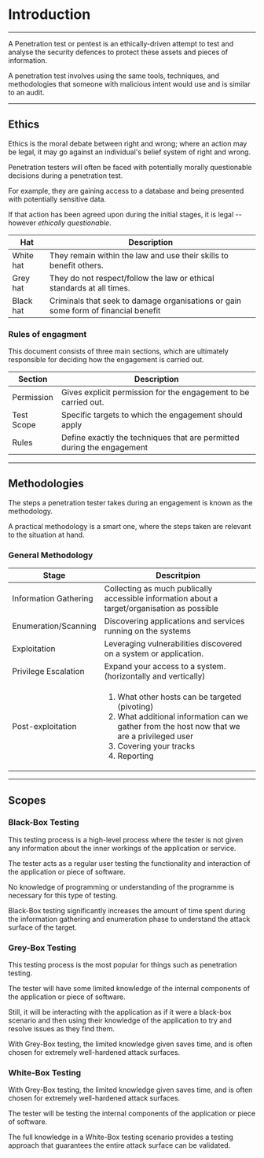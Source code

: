 # **Introduction**

---

A Penetration test or pentest is an ethically-driven attempt to test and analyse the security defences to protect these assets and pieces of information.

A penetration test involves using the same tools, techniques, and methodologies that someone with malicious intent would use and is similar to an audit.

---

## **Ethics**

Ethics is the moral debate between right and wrong; where an action may be legal, it may go against an individual's belief system of right and wrong.

Penetration testers will often be faced with potentially morally questionable decisions during a penetration test.

For example, they are gaining access to a database and being presented with potentially sensitive data.

If that action has been agreed upon during the initial stages, it is legal -- however *ethically questionable*.

| Hat       | Description                                                                        |
| --------- | ---------------------------------------------------------------------------------- |
| White hat | They remain within the law and use their skills to benefit others.                 |
| Grey hat  | They do not respect/follow the law or ethical standards at all times.              |
| Black hat | Criminals that seek to damage organisations or gain some form of financial benefit |

### **Rules of engagment**

This document consists of three main sections, which are ultimately responsible for deciding how the engagement is carried out.

| Section    | Description                                                            |
| ---------- | ---------------------------------------------------------------------- |
| Permission | Gives explicit permission for the engagement to be carried out.        |
| Test Scope | Specific targets to which the engagement should apply                  |
| Rules      | Define exactly the techniques that are permitted during the engagement |

---

## **Methodologies**

The steps a penetration tester takes during an engagement is known as the methodology.

A practical methodology is a smart one, where the steps taken are relevant to the situation at hand.

### **General Methodology**

| Stage                 | Descritpion                                                                                                                                                                                                    |
| --------------------- | -------------------------------------------------------------------------------------------------------------------------------------------------------------------------------------------------------------- |
| Information Gathering | Collecting as much publically accessible information about a target/organisation as possible                                                                                                                   |
| Enumeration/Scanning  | Discovering applications and services running on the systems                                                                                                                                                   |
| Exploitation          | Leveraging vulnerabilities discovered on a system or application.                                                                                                                                              |
| Privilege Escalation  | Expand your access to a system.(horizontally and vertically)                                                                                                                                                   |
| Post-exploitation     | <ol><li>What other hosts can be targeted (pivoting)</li><li>What additional information can we gather from the host now that we are a privileged user</li><li>Covering your tracks</li><li>Reporting</li></ol> |

---

## **Scopes**

### **Black-Box Testing**

This testing process is a high-level process where the tester is not given any information about the inner workings of the application or service.

The tester acts as a regular user testing the functionality and interaction of the application or piece of software.

No knowledge of programming or understanding of the programme is necessary for this type of testing.

Black-Box testing significantly increases the amount of time spent during the information gathering and enumeration phase to understand the attack surface of the target.

### **Grey-Box Testing**

This testing process is the most popular for things such as penetration testing.

The tester will have some limited knowledge of the internal components of the application or piece of software.

Still, it will be interacting with the application as if it were a black-box scenario and then using their knowledge of the application to try and resolve issues as they find them.

With Grey-Box testing, the limited knowledge given saves time, and is often chosen for extremely well-hardened attack surfaces.

### **White-Box Testing**

With Grey-Box testing, the limited knowledge given saves time, and is often chosen for extremely well-hardened attack surfaces.

The tester will be testing the internal components of the application or piece of software.

The full knowledge in a White-Box testing scenario provides a testing approach that guarantees the entire attack surface can be validated.
